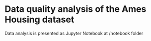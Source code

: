 # Data quality analysis of the Ames Housing dataset

Data analysis is presented as Jupyter Notebook at /notebook folder
